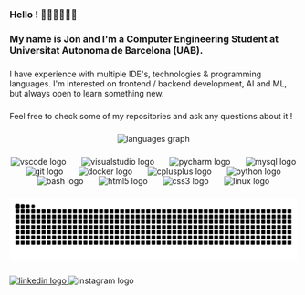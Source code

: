 <h3 align="left">Hello ! 👋🏻👋🏻👋🏻</h3>

###

<h3 align="left">My name is Jon and I'm a Computer Engineering Student at Universitat Autonoma de Barcelona (UAB).</h3>

###

<p align="left">I have experience with multiple IDE's, technologies & programming languages. I'm interested on frontend / backend development, AI and ML, but always open to learn something new.</p>

###

<p align="left">Feel free to check some of my repositories and ask any questions about it !</p>

###

<div align="center">
  <img src="https://github-readme-stats.vercel.app/api/top-langs?username=jonpcodes&locale=en&hide_title=false&layout=compact&card_width=320&langs_count=5&theme=nightowl&hide_border=false&order=2" height="150" alt="languages graph"  />
</div>

###

<div align="center">
  <img src="https://skillicons.dev/icons?i=vscode" height="40" alt="vscode logo"  />
  <img width="19" />
  <img src="https://skillicons.dev/icons?i=visualstudio" height="40" alt="visualstudio logo"  />
  <img width="19" />
  <img src="https://cdn.jsdelivr.net/gh/devicons/devicon/icons/pycharm/pycharm-original.svg" height="40" alt="pycharm logo"  />
  <img width="19" />
  <img src="https://skillicons.dev/icons?i=mysql" height="40" alt="mysql logo"  />
  <img width="19" />
  <img src="https://skillicons.dev/icons?i=git" height="40" alt="git logo"  />
  <img width="19" />
  <img src="https://skillicons.dev/icons?i=docker" height="40" alt="docker logo"  />
  <img width="19" />
  <img src="https://skillicons.dev/icons?i=cpp" height="40" alt="cplusplus logo"  />
  <img width="19" />
  <img src="https://skillicons.dev/icons?i=py" height="40" alt="python logo"  />
  <img width="19" />
  <img src="https://skillicons.dev/icons?i=bash" height="40" alt="bash logo"  />
  <img width="19" />
  <img src="https://skillicons.dev/icons?i=html" height="40" alt="html5 logo"  />
  <img width="19" />
  <img src="https://skillicons.dev/icons?i=css" height="40" alt="css3 logo"  />
  <img width="19" />
  <img src="https://skillicons.dev/icons?i=linux" height="40" alt="linux logo"  />
</div>

###

<img src="https://raw.githubusercontent.com/jonpcodes/jonpcodes/output/snake.svg" alt="Snake animation" />

###

<div align="left">
  <a href="https://www.linkedin.com/in/jon-parra-carrasco-9bab69335/" target="_blank">
    <img src="https://raw.githubusercontent.com/maurodesouza/profile-readme-generator/master/src/assets/icons/social/linkedin/default.svg" width="52" height="40" alt="linkedin logo"  />
  </a>
  <img src="https://raw.githubusercontent.com/maurodesouza/profile-readme-generator/master/src/assets/icons/social/instagram/default.svg" width="52" height="40" alt="instagram logo"  />
</div>

###
